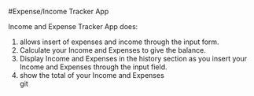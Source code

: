 #Expense/Income Tracker App

Income and Expense Tracker App does:
1. allows insert of expenses and income through the input form.
2. Calculate your Income and Expenses to give the balance.
3. Display Income and Expenses in the history section as you insert your Income and Expenses through the input field.
4. show the total of your Income and Expenses  
git 